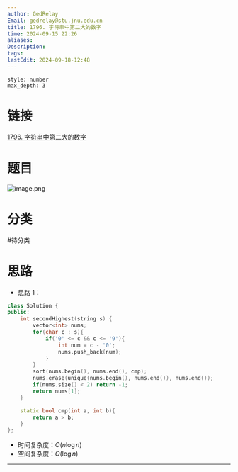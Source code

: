 ```yaml
---
author: GedRelay
Email: gedrelay@stu.jnu.edu.cn
title: 1796. 字符串中第二大的数字
time: 2024-09-15 22:26
aliases: 
Description: 
tags: 
lastEdit: 2024-09-18-12:48
---
```


```toc
style: number
max_depth: 3
```

# 链接
[1796. 字符串中第二大的数字](https://leetcode.cn/problems/second-largest-digit-in-a-string/) 

# 题目
![image.png](https://ged-pic-bed.oss-cn-guangzhou.aliyuncs.com/img/202409152226187.png)


# 分类
#待分类 

# 思路
- 思路 1：


```cpp
class Solution {
public:
    int secondHighest(string s) {
        vector<int> nums;
        for(char c : s){
            if('0' <= c && c <= '9'){
                int num = c - '0';
                nums.push_back(num);
            }
        }
        sort(nums.begin(), nums.end(), cmp);
        nums.erase(unique(nums.begin(), nums.end()), nums.end());
        if(nums.size() < 2) return -1;
        return nums[1];
    }

    static bool cmp(int a, int b){
        return a > b;
    }
};
```


- 时间复杂度：${O\left( n\log n \right)  }$ 
- 空间复杂度：${O\left( \log n \right)  }$ 


---

